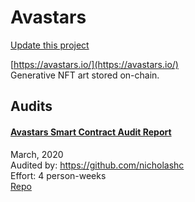 
# Avastars

[Update this project](https://github.com/ConsenSys/blockchainSecurityDB/edit/master/projects/avastars.json)
  
[https://avastars.io/](https://avastars.io/)<br>
Generative NFT art stored on-chain.


## Audits



#### [Avastars Smart Contract Audit Report](https://avastarsaudit.now.sh/)

March, 2020<br>
Audited by: https://github.com/nicholashc<br>Effort: 4 person-weeks<br>
[Repo](https://github.com/Dapp-Wizards/Avastars-Contracts)
      

  




